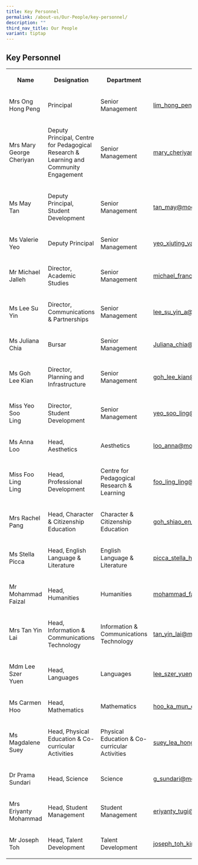 ```yaml
---
title: Key Personnel
permalink: /about-us/Our-People/key-personnel/
description: ""
third_nav_title: Our People
variant: tiptap
---
```

<h2>Key Personnel</h2>
<table style="minWidth: 100px">
<colgroup>
<col>
<col>
<col>
<col>
</colgroup>
<tbody>
<tr>
<th rowspan="1" colspan="1">
<p>Name</p>
</th>
<th rowspan="1" colspan="1">
<p>Designation</p>
</th>
<th rowspan="1" colspan="1">
<p>Department</p>
</th>
<th rowspan="1" colspan="1">
<p>Email</p>
</th>
</tr>
<tr>
<td rowspan="1" colspan="1">
<p>Mrs Ong Hong Peng</p>
</td>
<td rowspan="1" colspan="1">
<p>Principal</p>
</td>
<td rowspan="1" colspan="1">
<p>Senior Management</p>
</td>
<td rowspan="1" colspan="1">
<p><a href="mailto:Lim_Hong_Peng@moe.edu.sg" rel="noopener noreferrer nofollow" target="_blank">lim_hong_peng@moe.edu.sg</a>
</p>
</td>
</tr>
<tr>
<td rowspan="1" colspan="1">
<p>Mrs Mary
<br>George
<br>Cheriyan</p>
</td>
<td rowspan="1" colspan="1">
<p>Deputy Principal, Centre for Pedagogical Research &amp; Learning and Community
Engagement</p>
</td>
<td rowspan="1" colspan="1">
<p>Senior Management</p>
</td>
<td rowspan="1" colspan="1">
<p><a href="mailto:Mary_CHERIYAN@moe.edu.sg" rel="noopener noreferrer nofollow" target="_blank">mary_cheriyan@moe.edu.sg</a>
</p>
<p></p>
</td>
</tr>
<tr>
<td rowspan="1" colspan="1">
<p>Ms May Tan</p>
</td>
<td rowspan="1" colspan="1">
<p>Deputy Principal, Student
<br>Development</p>
</td>
<td rowspan="1" colspan="1">
<p>Senior Management</p>
</td>
<td rowspan="1" colspan="1">
<p><a href="mailto:tan_may@moe.edu.sg" rel="noopener noreferrer nofollow" target="_blank">tan_may@moe.edu.sg</a>
</p>
<p></p>
</td>
</tr>
<tr>
<td rowspan="1" colspan="1">
<p>Ms&nbsp;Valerie Yeo</p>
</td>
<td rowspan="1" colspan="1">
<p>Deputy Principal</p>
</td>
<td rowspan="1" colspan="1">
<p>Senior Management</p>
</td>
<td rowspan="1" colspan="1">
<p><a href="mailto:yeo_xiuting_valerie@moe.edu.sg" rel="noopener noreferrer nofollow" target="_blank">yeo_xiuting_valerie@moe.edu.sg</a>
</p>
</td>
</tr>
<tr>
<td rowspan="1" colspan="1">
<p>Mr Michael
<br>Jalleh</p>
</td>
<td rowspan="1" colspan="1">
<p>Director, Academic Studies</p>
</td>
<td rowspan="1" colspan="1">
<p>Senior Management</p>
</td>
<td rowspan="1" colspan="1">
<p><a href="mailto:Michael_Francis_jalleh@moe.edu.sg" rel="noopener noreferrer nofollow" target="_blank">michael_francis_jalleh@moe.edu.sg</a>
</p>
</td>
</tr>
<tr>
<td rowspan="1" colspan="1">
<p>Ms Lee Su Yin</p>
</td>
<td rowspan="1" colspan="1">
<p>Director, Communications &amp; Partnerships</p>
</td>
<td rowspan="1" colspan="1">
<p>Senior Management</p>
</td>
<td rowspan="1" colspan="1">
<p><a href="mailto:Lee_SU_YIN_A@moe.edu.sg" rel="noopener noreferrer nofollow" target="_blank">lee_su_yin_a@moe.edu.sg</a>
</p>
</td>
</tr>
<tr>
<td rowspan="1" colspan="1">
<p>Ms Juliana Chia</p>
</td>
<td rowspan="1" colspan="1">
<p>Bursar</p>
</td>
<td rowspan="1" colspan="1">
<p>Senior Management</p>
</td>
<td rowspan="1" colspan="1">
<p><a href="mailto:Juliana_CHIA@moe.edu.sg" rel="noopener noreferrer nofollow" target="_blank">Juliana_chia@moe.edu.sg</a>
</p>
</td>
</tr>
<tr>
<td rowspan="1" colspan="1">
<p>Ms Goh Lee Kian</p>
</td>
<td rowspan="1" colspan="1">
<p>Director, Planning and Infrastructure</p>
</td>
<td rowspan="1" colspan="1">
<p>Senior Management</p>
</td>
<td rowspan="1" colspan="1">
<p><a href="mailto:GOH_Lee_Kian@moe.edu.sg" rel="noopener noreferrer nofollow" target="_blank">goh_lee_kian@moe.edu.sg</a>
</p>
<p></p>
</td>
</tr>
<tr>
<td rowspan="1" colspan="1">
<p>Miss Yeo Soo
<br>Ling</p>
</td>
<td rowspan="1" colspan="1">
<p>Director, Student Development</p>
</td>
<td rowspan="1" colspan="1">
<p>Senior Management</p>
</td>
<td rowspan="1" colspan="1">
<p><a href="mailto:Yeo_Soo_ling@moe.edu.sg" rel="noopener noreferrer nofollow" target="_blank">yeo_soo_ling@moe.edu.sg</a>
</p>
</td>
</tr>
<tr>
<td rowspan="1" colspan="1">
<p>Ms Anna Loo</p>
</td>
<td rowspan="1" colspan="1">
<p>Head, Aesthetics</p>
</td>
<td rowspan="1" colspan="1">
<p>Aesthetics</p>
</td>
<td rowspan="1" colspan="1">
<p><a href="mailto:Loo_Anna@moe.edu.sg" rel="noopener noreferrer nofollow" target="_blank">loo_anna@moe.edu.sg</a>
</p>
</td>
</tr>
<tr>
<td rowspan="1" colspan="1">
<p>Miss Foo Ling
<br>Ling</p>
</td>
<td rowspan="1" colspan="1">
<p>Head, Professional Development</p>
</td>
<td rowspan="1" colspan="1">
<p>Centre for Pedagogical Research &amp; Learning</p>
</td>
<td rowspan="1" colspan="1">
<p><a href="mailto:Foo_Ling_ling@moe.edu.sg" rel="noopener noreferrer nofollow" target="_blank">foo_ling_ling@moe.edu.sg</a>
</p>
</td>
</tr>
<tr>
<td rowspan="1" colspan="1">
<p>Mrs Rachel Pang</p>
</td>
<td rowspan="1" colspan="1">
<p>Head, Character &amp; Citizenship Education</p>
</td>
<td rowspan="1" colspan="1">
<p>Character &amp; Citizenship Education</p>
</td>
<td rowspan="1" colspan="1">
<p><a href="mailto:Goh_Shiao_en_rachel@moe.edu.sg" rel="noopener noreferrer nofollow" target="_blank">goh_shiao_en_rachel@moe.edu.sg</a>
</p>
</td>
</tr>
<tr>
<td rowspan="1" colspan="1">
<p>Ms Stella Picca</p>
</td>
<td rowspan="1" colspan="1">
<p>Head, English Language &amp; Literature</p>
</td>
<td rowspan="1" colspan="1">
<p>English Language &amp; Literature</p>
</td>
<td rowspan="1" colspan="1">
<p><a href="mailto:Picca_Stella_hong_sin@moe.edu.sg" rel="noopener noreferrer nofollow" target="_blank">picca_stella_hong_sin@moe.edu.sg</a>
</p>
</td>
</tr>
<tr>
<td rowspan="1" colspan="1">
<p>Mr Mohammad
<br>Faizal</p>
</td>
<td rowspan="1" colspan="1">
<p>Head, Humanities</p>
</td>
<td rowspan="1" colspan="1">
<p>Humanities</p>
</td>
<td rowspan="1" colspan="1">
<p><a href="mailto:Mohammad_Faizal_abdul_az@moe.edu.sg" rel="noopener noreferrer nofollow" target="_blank">mohammad_faizal_abdul_az@moe.edu.sg</a>
</p>
</td>
</tr>
<tr>
<td rowspan="1" colspan="1">
<p>Mrs Tan Yin Lai</p>
</td>
<td rowspan="1" colspan="1">
<p>Head, Information &amp; Communications Technology</p>
</td>
<td rowspan="1" colspan="1">
<p>Information &amp; Communications Technology</p>
</td>
<td rowspan="1" colspan="1">
<p><a href="mailto:Tan_Yin_lai@moe.edu.sg" rel="noopener noreferrer nofollow" target="_blank">tan_yin_lai@moe.edu.sg</a>
</p>
</td>
</tr>
<tr>
<td rowspan="1" colspan="1">
<p>Mdm Lee Szer
<br>Yuen</p>
</td>
<td rowspan="1" colspan="1">
<p>Head, Languages</p>
</td>
<td rowspan="1" colspan="1">
<p>Languages</p>
</td>
<td rowspan="1" colspan="1">
<p><a href="mailto:Lee_Szer_yuen@moe.edu.sg" rel="noopener noreferrer nofollow" target="_blank">lee_szer_yuen@moe.edu.sg</a>
</p>
</td>
</tr>
<tr>
<td rowspan="1" colspan="1">
<p>Ms Carmen Hoo</p>
</td>
<td rowspan="1" colspan="1">
<p>Head, Mathematics</p>
</td>
<td rowspan="1" colspan="1">
<p>Mathematics</p>
</td>
<td rowspan="1" colspan="1">
<p><a href="mailto:Hoo_Ka_mun_carmen@moe.edu.sg" rel="noopener noreferrer nofollow" target="_blank">hoo_ka_mun_carmen@moe.edu.sg</a>
</p>
</td>
</tr>
<tr>
<td rowspan="1" colspan="1">
<p>Ms Magdalene
<br>Suey</p>
</td>
<td rowspan="1" colspan="1">
<p>Head, Physical Education &amp; Co-curricular Activities</p>
</td>
<td rowspan="1" colspan="1">
<p>Physical Education &amp; Co-curricular Activities</p>
</td>
<td rowspan="1" colspan="1">
<p><a href="mailto:Suey_Lea_hong@moe.edu.sg" rel="noopener noreferrer nofollow" target="_blank">suey_lea_hong@moe.edu.sg</a>
</p>
</td>
</tr>
<tr>
<td rowspan="1" colspan="1">
<p>Dr Prama
<br>Sundari</p>
</td>
<td rowspan="1" colspan="1">
<p>Head, Science</p>
</td>
<td rowspan="1" colspan="1">
<p>Science</p>
</td>
<td rowspan="1" colspan="1">
<p><a href="mailto:G_Sundari@moe.edu.sg" rel="noopener noreferrer nofollow" target="_blank">g_sundari@moe.edu.sg</a>
</p>
</td>
</tr>
<tr>
<td rowspan="1" colspan="1">
<p>Mrs Eriyanty
<br>Mohammad</p>
</td>
<td rowspan="1" colspan="1">
<p>Head, Student Management</p>
</td>
<td rowspan="1" colspan="1">
<p>Student Management</p>
</td>
<td rowspan="1" colspan="1">
<p><a href="mailto:Eriyanty_Tugi@moe.edu.sg" rel="noopener noreferrer nofollow" target="_blank">eriyanty_tugi@moe.edu.sg</a>
</p>
</td>
</tr>
<tr>
<td rowspan="1" colspan="1">
<p>Mr Joseph Toh</p>
</td>
<td rowspan="1" colspan="1">
<p>Head, Talent Development</p>
</td>
<td rowspan="1" colspan="1">
<p>Talent Development</p>
</td>
<td rowspan="1" colspan="1">
<p><a href="mailto:Joseph_Toh_kim_leng@moe.edu.sg" rel="noopener noreferrer nofollow" target="_blank">joseph_toh_kim_leng@moe.edu.sg</a>
</p>
</td>
</tr>
</tbody>
</table>
<p></p>